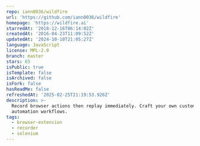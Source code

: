 ```yaml
---
repo: iann0036/wildfire
url: 'https://github.com/iann0036/wildfire'
homepage: 'https://wildfire.ai'
starredAt: '2018-12-16T06:14:02Z'
createdAt: '2016-04-23T11:09:52Z'
updatedAt: '2024-10-10T21:05:27Z'
language: JavaScript
license: MPL-2.0
branch: master
stars: 65
isPublic: true
isTemplate: false
isArchived: false
isFork: false
hasReadMe: false
refreshedAt: '2025-02-25T21:19:53.926Z'
description: >-
  Record browser actions then replay immediately. Craft your own custom
  automation workflows.
tags:
  - browser-extension
  - recorder
  - selenium
---
```


